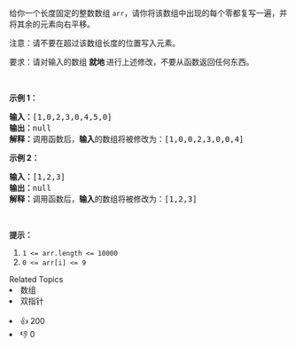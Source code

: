 <p>给你一个长度固定的整数数组&nbsp;<code>arr</code>，请你将该数组中出现的每个零都复写一遍，并将其余的元素向右平移。</p>

<p>注意：请不要在超过该数组长度的位置写入元素。</p>

<p>要求：请对输入的数组&nbsp;<strong>就地&nbsp;</strong>进行上述修改，不要从函数返回任何东西。</p>

<p>&nbsp;</p>

<p><strong>示例 1：</strong></p>

<pre><strong>输入：</strong>[1,0,2,3,0,4,5,0]
<strong>输出：</strong>null
<strong>解释：</strong>调用函数后，<strong>输入</strong>的数组将被修改为：[1,0,0,2,3,0,0,4]
</pre>

<p><strong>示例 2：</strong></p>

<pre><strong>输入：</strong>[1,2,3]
<strong>输出：</strong>null
<strong>解释：</strong>调用函数后，<strong>输入</strong>的数组将被修改为：[1,2,3]
</pre>

<p>&nbsp;</p>

<p><strong>提示：</strong></p>

<ol>
	<li><code>1 &lt;= arr.length &lt;= 10000</code></li>
	<li><code>0 &lt;= arr[i] &lt;= 9</code></li>
</ol>
<div><div>Related Topics</div><div><li>数组</li><li>双指针</li></div></div><br><div><li>👍 200</li><li>👎 0</li></div>